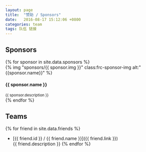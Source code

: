 ```yaml
---
layout: page
title:  "赞助 / Sponsors"
date:   2016-08-17 15:12:06 +0800
categories: team
tags: 队伍 链接
---
```


## Sponsors

<div class="row text-xs-center">
  {% for sponsor in site.data.sponsors %}
  <div class="col-md-4">
    {% img "sponsors/{{ sponsor.img }}" class:frc-sponsor-img alt:"{{sponsor.name}}" %}
    <h4 href="sponsor.link">{{ sponsor.name }}</h4>
    <small class="text-muted">{{ sponsor.description }}</small>
  </div>
  {% endfor %}
</div>

## Teams

{% for friend in site.data.friends %}
* [{{ friend.id }} / {{ friend.name }}]({{ friend.link }})    
    {{ friend.description }}
{% endfor %}
